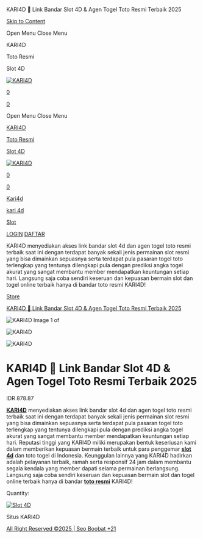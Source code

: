 KARI4D 🥇 Link Bandar Slot 4D & Agen Togel Toto Resmi Terbaik 2025



[Skip to Content](#page) 

Open Menu
Close Menu



KARI4D

Toto Resmi

Slot 4D

[![KARI4D](https://blogger.googleusercontent.com/img/b/R29vZ2xl/AVvXsEi_9sSAnNT7N2ymOx4BhzHv2U0EX8zQCUOXdb8VqaISw9ZfJj_2irBHg0y74mpUgH8OHu77xvnuwDcrmj_u2f7Wzyi0lzNskW8OeiP-SXagWFknGMy8QjXkJsrXTKl8I5O4sz-aUBolXVksJRBsYibs1OWf_k62fJx23Bhww8sPf9WVtn4lBomK0M3_tOE/s16000/logokari.gif)](https://cahayaagronasional.com/)

[0](https://cahayaagronasional.com/)

[0](https://cahayaagronasional.com/)

Open Menu
Close Menu

[KARI4D](#)

[Toto Resmi](#)

[Slot 4D](#)

[![KARI4D](https://blogger.googleusercontent.com/img/b/R29vZ2xl/AVvXsEi_9sSAnNT7N2ymOx4BhzHv2U0EX8zQCUOXdb8VqaISw9ZfJj_2irBHg0y74mpUgH8OHu77xvnuwDcrmj_u2f7Wzyi0lzNskW8OeiP-SXagWFknGMy8QjXkJsrXTKl8I5O4sz-aUBolXVksJRBsYibs1OWf_k62fJx23Bhww8sPf9WVtn4lBomK0M3_tOE/s16000/logokari.gif)](/)

[0](#)

[0](#)

[Kari4d](/toto)

[kari 4d](/slot)

[Slot](/togel)



[LOGIN](https://ampkari.b-cdn.net/cahayaagronasional.html)
[DAFTAR](https://ampkari.b-cdn.net/cahayaagronasional.html)

KARI4D menyediakan akses link bandar slot 4d dan agen togel toto resmi terbaik saat ini dengan terdapat banyak sekali jenis permainan slot resmi yang bisa dimainkan sepuasnya serta terdapat pula pasaran togel toto terlengkap yang tentunya dilengkapi pula dengan prediksi angka togel akurat yang sangat membantu member mendapatkan keuntungan setiap hari. Langsung saja coba sendiri keseruan dan kepuasan bermain slot dan togel online terbaik hanya di bandar toto resmi KARI4D!


[Store](/store)

[KARI4D 🥇 Link Bandar Slot 4D & Agen Togel Toto Resmi Terbaik 2025](https://cahayaagronasional.com/)

![KARI4D]()
 Image 1 of 

![KARI4D]()

![KARI4D]()

KARI4D 🥇 Link Bandar Slot 4D & Agen Togel Toto Resmi Terbaik 2025
=================================================================

IDR 878.87

[**KARI4D**](https://cahayaagronasional.com/) menyediakan akses link bandar slot 4d dan agen togel toto resmi terbaik saat ini dengan terdapat banyak sekali jenis permainan slot resmi yang bisa dimainkan sepuasnya serta terdapat pula pasaran togel toto terlengkap yang tentunya dilengkapi pula dengan prediksi angka togel akurat yang sangat membantu member mendapatkan keuntungan setiap hari. Reputasi tinggi yang KARI4D miliki merupakan bentuk keseriusan kami dalam memberikan kepuasan bermain terbaik untuk para penggemar [**slot 4d**](https://cahayaagronasional.com/) dan toto togel di Indonesia. Keunggulan lainnya yang KARI4D hadirkan adalah pelayanan terbaik, ramah serta responsif 24 jam dalam membantu segala kendala yang member dapati selama permainan berlangsung. Langsung saja coba sendiri keseruan dan kepuasan bermain slot dan togel online terbaik hanya di bandar [**toto resmi**](https://cahayaagronasional.com/) KARI4D!

Quantity:

  
[![Slot 4D](/assets/daftar24.gif)](https://ampkari.b-cdn.net/cahayaagronasional.html)

Situs KARI4D



 [All Right Reserved ©2025 | Seo Boobat +21](https://cahayaagronasional.com/ "Situs Slot KARI4D")